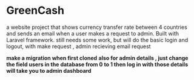 # GreenCash
a website project that shows currency transfer rate between 4 countries and sends an email when a user makes a request to admin. Built with Laravel framework.
still needs some work, but will do the basic login and logout, with make request , admin recieving email request

**make a migration when first cloned**
**also for admin details , just change the field users in the database from 0 to 1 then log in with those details will take you to admin dashboard**


